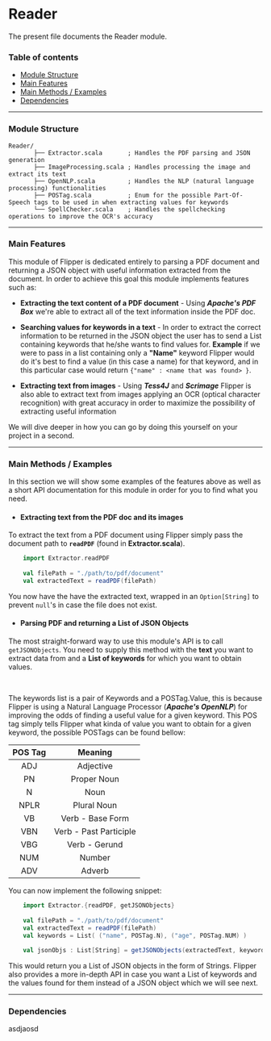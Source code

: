 # Reader

The present file documents the Reader module.
<br/>

### Table of contents ###

* [Module Structure](#module-structure)
* [Main Features](#main-features)
* [Main Methods / Examples](#main-methods-/-examples)
* [Dependencies](#dependencies)
 
  
---
 
### Module Structure ### 
 
  ```
  Reader/
         ├── Extractor.scala       ; Handles the PDF parsing and JSON generation
         ├── ImageProcessing.scala ; Handles processing the image and extract its text
         ├── OpenNLP.scala         ; Handles the NLP (natural language processing) functionalities
         ├── POSTag.scala          ; Enum for the possible Part-Of-Speech tags to be used in when extracting values for keywords
         └── SpellChecker.scala    ; Handles the spellchecking operations to improve the OCR's accuracy
  ```
  
---

### Main Features ### 

This module of Flipper is dedicated entirely to parsing a PDF document and returning 
a JSON object with useful information extracted from the document. In order to achieve this goal
this module implements features such as:

* **Extracting the text content of a PDF document** - Using **_Apache's PDF Box_** we're able
to extract all of the text information inside the PDF doc.

* **Searching values for keywords in a text** - In order to extract the correct information
to be returned in the JSON object the user has to send a List containing keywords that he/she
wants to find values for. **Example** if we were to pass in a list containing only a **"Name"** 
keyword Flipper would do it's best to find a value (in this case a name) for that keyword, and
 in this particular case would return `{"name" : <name that was found> }`.
 
* **Extracting text from images** - Using **_Tess4J_** and **_Scrimage_** Flipper is also able
to extract text from images applying an OCR (optical character recognition) with great accuracy in
 order to maximize the possibility of extracting useful information
 
 We will dive deeper in how you can go by doing this yourself on your project in a second.
 
---

### Main Methods / Examples ###

In this section we will show some examples of the features above as well as a short API documentation for this module
in order for you to find what you need.
<br/>

* #### Extracting text from the PDF doc and its images ####

To extract the text from a PDF document using Flipper simply pass the document path
to **`readPDF`** (found in **Extractor.scala**).

```scala
    import Extractor.readPDF
    
    val filePath = "./path/to/pdf/document"
    val extractedText = readPDF(filePath)
```
You now have the have the extracted text, wrapped in an `Option[String]` to prevent `null`'s
in case the file does not exist.

* #### Parsing PDF and returning a List of JSON Objects #### 

The most straight-forward way to use this module's API is to call `getJSONObjects`. You need
to supply this method with the **text** you want to extract data from and a **List of keywords** for which
you want to obtain values.

<br/>

The keywords list is a pair of Keywords and a POSTag.Value, this is because Flipper is using a 
Natural Language Processor (**_Apache's OpenNLP_**) for improving the odds of finding a useful 
value for a given keyword. This POS tag simply tells Flipper what kinda of value you want to obtain
for a given keyword, the possible POSTags can be found bellow:


| POS Tag        | Meaning                |
|:--------------:|:----------------------:|
| ADJ            | Adjective              |
| PN             | Proper Noun            |
| N              | Noun                   |
| NPLR           | Plural Noun            |
| VB             | Verb - Base Form       |
| VBN            | Verb - Past Participle |
| VBG            | Verb - Gerund          |
| NUM            | Number                 |
| ADV            | Adverb                 |


You can now implement the following snippet:



```scala
    import Extractor.{readPDF, getJSONObjects}
    
    val filePath = "./path/to/pdf/document"
    val extractedText = readPDF(filePath)
    val keywords = List( ("name", POSTag.N), ("age", POSTag.NUM) )
    
    val jsonObjs : List[String] = getJSONObjects(extractedText, keywords)
```

This would return you a List of JSON objects in the form of Strings. Flipper also provides
a more in-depth API in case you want a List of keywords and the values found for them instead of a JSON object
which we will see next.
 
---

### Dependencies ### 

asdjaosd

 
